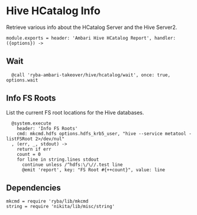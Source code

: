 
# Hive HCatalog Info

Retrieve various info about the HCatalog Server and the Hive Server2.

    module.exports = header: 'Ambari Hive HCatalog Report', handler: ({options}) ->

## Wait

      @call 'ryba-ambari-takeover/hive/hcatalog/wait', once: true, options.wait

## Info FS Roots

List the current FS root locations for the Hive databases.

      @system.execute
        header: 'Info FS Roots'
        cmd: mkcmd.hdfs options.hdfs_krb5_user, "hive --service metatool -listFSRoot 2>/dev/nul"
      , (err, _, stdout) ->
        return if err
        count = 0
        for line in string.lines stdout
          continue unless /^hdfs:\/\//.test line
          @emit 'report', key: "FS Root #{++count}", value: line

## Dependencies

    mkcmd = require 'ryba/lib/mkcmd
    string = require 'nikita/lib/misc/string'
